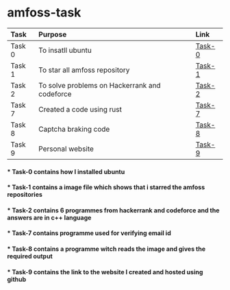 # amfoss-task
|Task    |Purpose  |     Link|
|:-------|:-------|:-------|
|Task 0  |To insatll ubuntu|[Task-0](https://github.com/Vinayak730/amfoss-task/tree/master/Task-0)|
|Task 1|To star all amfoss repository|[Task-1](https://github.com/Vinayak730/amfoss-task/tree/master/task-1)|
|Task 2|To solve problems on Hackerrank and codeforce|[Task-2](https://github.com/Vinayak730/amfoss-task/tree/master/task-2)|
|Task 7|Created a code using rust|[Task-7](https://github.com/Vinayak730/amfoss-task/blob/master/Task-7/readme.md)|
|Task 8|Captcha braking code|[Task-8](https://github.com/Vinayak730/amfoss-task/tree/master/task-8)|
|Task 9|Personal website|[Task-9](https://github.com/Vinayak730/amfoss-task/tree/master/task-9)|


#### * Task-0 contains how I installed ubuntu
#### * Task-1 contains a image file which shows that i starred the amfoss repositories
#### * Task-2 contains 6 programmes from hackerrank and codeforce and the answers are in c++ language
#### * Task-7 contains programme used for verifying email id
#### * Task-8 contains a programme witch reads the image and gives the required output
#### * Task-9 contains the link to the website I created and hosted using github 
